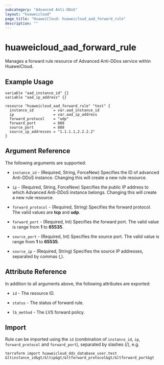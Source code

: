 ```yaml
---
subcategory: "Advanced Anti-DDoS"
layout: "huaweicloud"
page_title: "HuaweiCloud: huaweicloud_aad_forward_rule"
description: ""
---
```


# huaweicloud_aad_forward_rule

Manages a forward rule resource of Advanced Anti-DDos service within HuaweiCloud.

## Example Usage

```hcl
variable "aad_instance_id" {}
variable "aad_ip_address" {}

resource "huaweicloud_aad_forward_rule" "test" {
  instance_id         = var.aad_instance_id
  ip                  = var.aad_ip_address
  forward_protocol    = "udp"
  forward_port        = 808
  source_port         = 888
  source_ip_addresses = "1.1.1.1,2.2.2.2"
}
```

## Argument Reference

The following arguments are supported:

* `instance_id` - (Required, String, ForceNew) Specifies the ID of advanced Anti-DDoS instance.
  Changing this will create a new rule resource.

* `ip` - (Required, String, ForceNew) Specifies the public IP address to which Advanced Anti-DDoS instance
  belongs. Changing this will create a new rule resource.

* `forward_protocol` - (Required, String) Specifies the forward protocol.
  The valid values are **tcp** and **udp**.

* `forward_port` - (Required, Int) Specifies the forward port.
  The valid value is range from **1** to **65535**.

* `source_port` - (Required, Int) Specifies the source port.
  The valid value is range from **1** to **65535**.

* `source_ip` - (Required, String) Specifies the source IP addresses, separated by commas (,).

## Attribute Reference

In addition to all arguments above, the following attributes are exported:

* `id` - The resource ID.

* `status` - The status of forward rule.

* `lb_method` - The LVS forward policy.

## Import

Rule can be imported using the `id` (combination of `instance_id`, `ip`, `forward_protocol` and `forward_port`),
separated by slashes (/), e.g.

```
terraform import huaweicloud_dds_database_user.test &ltinstance_id&gt/&ltip&gt/&ltforward_protocol&gt/&ltforward_port&gt
```
